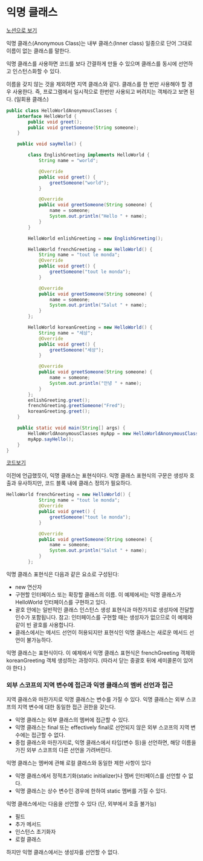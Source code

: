 # 익명 클래스
[노션으로 보기](https://jeweled-chance-709.notion.site/095f62ad15b44aff8f80d8e8c1288986)

익명 클래스(Anonymous Class)는 내부 클래스(Inner class) 일종으로 단어 그대로 이름이 없는 클래스를 말한다.

익명 클래스를 사용하면 코드를 보다 간결하게 만들 수 있으며 
클래스를 동시에 선언하고 인스턴스화할 수 있다. 

이름을 갖지 않는 것을 제외하면 지역 클래스와 같다. 
클래스를 한 번만 사용해야 할 경우 사용한다.
즉, 프로그램에서 일시적으로 한번만 사용되고 버려지는 객체라고 보면 된다. (일회용 클래스)

```Java
public class HelloWorldAnonymousClasses {
	interface HelloWorld {
		public void greet();
		public void greetSomeone(String someone);
	}

	public void sayHello() {

		class EnglishGreeting implements HelloWorld {
			String name = "world";

			@Override
			public void greet() {
				greetSomeone("world");
			}

			@Override
			public void greetSomeone(String someone) {
				name = someone;
				System.out.println("Hello " + name);
			}
		}

		HelloWorld enlishGreeting = new EnglishGreeting();

		HelloWorld frenchGreeting = new HelloWorld() {
			String name = "tout le monda";
			@Override
			public void greet() {
				greetSomeone("tout le monda");
			}

			@Override
			public void greetSomeone(String someone) {
				name = someone;
				System.out.println("Salut " + name);
			}
		};

		HelloWorld koreanGreeting = new HelloWorld() {
			String name = "세상";
			@Override
			public void greet() {
				greetSomeone("세상");
			}

			@Override
			public void greetSomeone(String someone) {
				name = someone;
				System.out.println("안녕 " + name);
			}
		};
		enlishGreeting.greet();
		frenchGreeting.greetSomeone("Fred");
		koreanGreeting.greet();
	}

	public static void main(String[] args) {
		HelloWorldAnonymousClasses myApp = new HelloWorldAnonymousClasses();
		myApp.sayHello();
	}
}
```
[코드보기](HelloWorldAnonymousClasses.java)

이전에 언급했듯이, 익명 클래스는 표현식이다. 
익명 클래스 표현식의 구문은 생성자 호출과 유사하지만, 
코드 블록 내에 클래스 정의가 필요하다.

```Java
HelloWorld frenchGreeting = new HelloWorld() {
			String name = "tout le monda";
			@Override
			public void greet() {
				greetSomeone("tout le monda");
			}

			@Override
			public void greetSomeone(String someone) {
				name = someone;
				System.out.println("Salut " + name);
			}
		};
```
익명 클래스 표현식은 다음과 같은 요소로 구성된다:

 - new 연산자
 - 구현할 인터페이스 또는 확장할 클래스의 이름. 
 이 예제에서는 익명 클래스가 HelloWorld 인터페이스를 구현하고 있다.
- 괄호 안에는 일반적인 클래스 인스턴스 생성 표현식과 마찬가지로 생성자에 전달할 인수가 포함됩니다. 참고: 인터페이스를 구현할 때는 생성자가 없으므로 이 예제와 같이 빈 괄호를 사용합니다.
- 클래스에서는 메서드 선언이 허용되지만 표현식인 익명 클래스는 새로운 메서드 선언이 불가능하다.

익명 클래스는 표현식이다. 이 예제에서 익명 클래스 표현식은 frenchGreeting 객체와 koreanGreeting 객체 생성하는 과정이다. (따라서 닫는 중괄호 뒤에 세미콜론이 있어야 한다.)

### 외부 스코프의 지역 변수에 접근과 익명 클래스의 멤버 선언과 접근
지역 클래스와 마찬가지로 익명 클래스는 변수를 가질 수 있다. 익명 클래스는 외부 스코프의 지역 변수에 대한 동일한 접근 권한을 갖는다.
 - 익명 클래스는 외부 클래스의 멤버에 접근할 수 있다.
 - 익명 클래스는 final 또는 effectively final로 선언되지 않은 외부 스코프의 지역 변수에는 접근할 수 없다.
 - 중첩 클래스와 마찬가지로, 익명 클래스에서 타입(변수 등)을 선언하면, 해당 이름을 가진 외부 스코프의 다른 선언을 가려버린다.


익명 클래스는 멤버에 관해 로컬 클래스와 동일한 제한 사항이 있다
- 익명 클래스에서 정적초기화(static initializer)나 멤버 인터페이스를 선언할 수 없다.
- 익명 클래스는 상수 변수인 경우에 한하여 static 멤버를 가질 수 있다. 

익명 클래스에서는 다음을 선언할 수 있다 (단, 외부에서 호출 불가능)
- 필드
- 추가 메서드
- 인스턴스 초기화자 
- 로컬 클래스

하지만 익명 클래스에서는 생성자를 선언할 수 없다.
